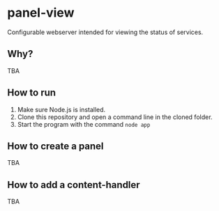 # panel-view

Configurable webserver intended for viewing the status of services.

## Why?

TBA

## How to run

1. Make sure Node.js is installed.
2. Clone this repository and open a command line in the cloned folder.
3. Start the program with the command `node app`

## How to create a panel

TBA

## How to add a content-handler

TBA
